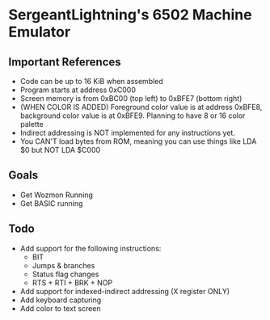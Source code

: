 # SergeantLightning's 6502 Machine Emulator

## Important References

- Code can be up to 16 KiB when assembled
- Program starts at address 0xC000
- Screen memory is from 0xBC00 (top left) to 0xBFE7 (bottom right)
- (WHEN COLOR IS ADDED) Foreground color value is at address 0xBFE8, background color value is at 0xBFE9. Planning to have 8 or 16 color palette
- Indirect addressing is NOT implemented for any instructions yet.
- You CAN'T load bytes from ROM, meaning you can use things like LDA $0 but NOT LDA $C000

## Goals

- Get Wozmon Running
- Get BASIC running

## Todo
- Add support for the following instructions:
	- BIT
	- Jumps & branches
	- Status flag changes
	- RTS + RTI + BRK + NOP
- Add support for indexed-indirect addressing (X register ONLY)
- Add keyboard capturing
- Add color to text screen